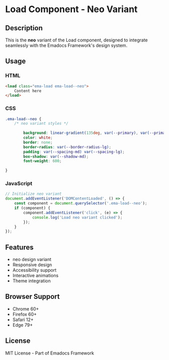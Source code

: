 # Load Component - Neo Variant

## Description
This is the **neo** variant of the Load component, designed to integrate seamlessly with the Emadocs Framework's design system.

## Usage

### HTML
```html
<load class="ema-load ema-load--neo">
    Content here
</load>
```

### CSS
```css
.ema-load--neo {
    /* neo variant styles */
    
        background: linear-gradient(135deg, var(--primary), var(--primary-dark));
        color: white;
        border: none;
        border-radius: var(--border-radius-lg);
        padding: var(--spacing-md) var(--spacing-lg);
        box-shadow: var(--shadow-md);
        font-weight: 600;
    
}
```

### JavaScript
```javascript
// Initialize neo variant
document.addEventListener('DOMContentLoaded', () => {
    const component = document.querySelector('.ema-load--neo');
    if (component) {
        component.addEventListener('click', (e) => {
            console.log('Load neo variant clicked');
        });
    }
});
```

## Features
- neo design variant
- Responsive design
- Accessibility support
- Interactive animations
- Theme integration

## Browser Support
- Chrome 60+
- Firefox 60+
- Safari 12+
- Edge 79+

## License
MIT License - Part of Emadocs Framework
